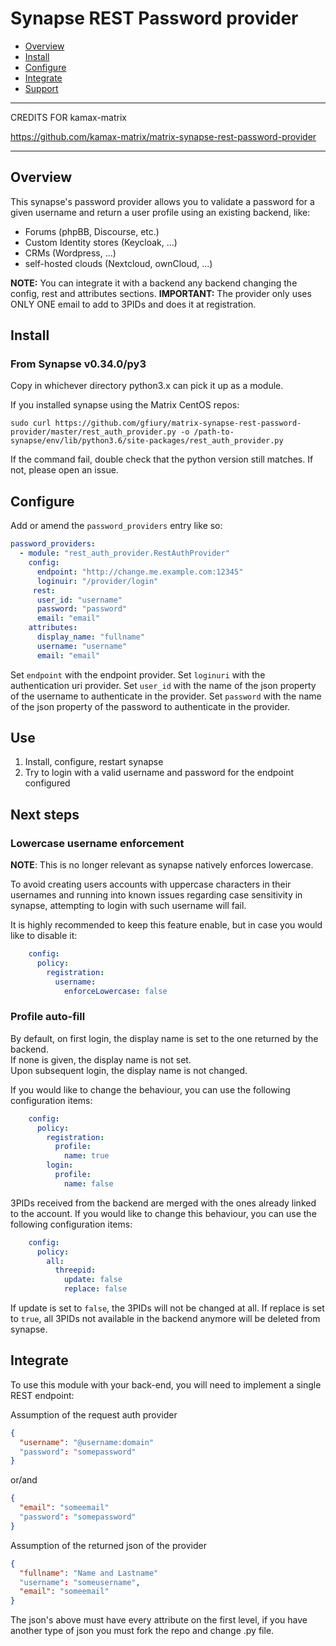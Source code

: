 # Synapse REST Password provider
- [Overview](#overview)
- [Install](#install)
- [Configure](#configure)
- [Integrate](#integrate)
- [Support](#support)
---

CREDITS FOR kamax-matrix

https://github.com/kamax-matrix/matrix-synapse-rest-password-provider

---

## Overview
This synapse's password provider allows you to validate a password for a given username and return a user profile using an existing backend, like:

- Forums (phpBB, Discourse, etc.)
- Custom Identity stores (Keycloak, ...)
- CRMs (Wordpress, ...)
- self-hosted clouds (Nextcloud, ownCloud, ...)


**NOTE:** You can integrate it with a backend any backend changing the config, rest and attributes sections.
**IMPORTANT:** The provider only uses ONLY ONE email to add to 3PIDs and does it at registration.

## Install
### From Synapse v0.34.0/py3
Copy in whichever directory python3.x can pick it up as a module.  

If you installed synapse using the Matrix CentOS repos:
```
sudo curl https://github.com/gfiury/matrix-synapse-rest-password-provider/master/rest_auth_provider.py -o /path-to-synapse/env/lib/python3.6/site-packages/rest_auth_provider.py
```
If the command fail, double check that the python version still matches. If not, please open an issue.

## Configure
Add or amend the `password_providers` entry like so:
```yaml
password_providers:
  - module: "rest_auth_provider.RestAuthProvider"
    config:
      endpoint: "http://change.me.example.com:12345"
	  loginuir: "/provider/login"
     rest:
	  user_id: "username"
	  password: "password"
      email: "email"
    attributes:
      display_name: "fullname"
      username: "username"
      email: "email"
```
Set `endpoint` with the endpoint provider.
Set `loginuri` with the authentication uri provider.
Set `user_id`  with the name of the json property of the username to authenticate in the provider.
Set `password`  with the name of the json property of the password to authenticate in the provider.

## Use
1. Install, configure, restart synapse
2. Try to login with a valid username and password for the endpoint configured

## Next steps
### Lowercase username enforcement
**NOTE**: This is no longer relevant as synapse natively enforces lowercase.

To avoid creating users accounts with uppercase characters in their usernames and running into known
issues regarding case sensitivity in synapse, attempting to login with such username will fail.

It is highly recommended to keep this feature enable, but in case you would like to disable it:
```yaml
    config:
      policy:
        registration:
          username:
            enforceLowercase: false
```

### Profile auto-fill
By default, on first login, the display name is set to the one returned by the backend.  
If none is given, the display name is not set.  
Upon subsequent login, the display name is not changed.

If you would like to change the behaviour, you can use the following configuration items:
```yaml
    config:
      policy:
        registration:
          profile:
            name: true
        login:
          profile:
            name: false
```

3PIDs received from the backend are merged with the ones already linked to the account.
If you would like to change this behaviour, you can use the following configuration items:
```yaml
    config:
      policy:
        all:
          threepid:
            update: false
            replace: false
```
If update is set to `false`, the 3PIDs will not be changed at all. If replace is set to `true`, all 3PIDs not available in the backend anymore will be deleted from synapse.

## Integrate
To use this module with your back-end, you will need to implement a single REST endpoint:

Assumption of the request auth provider
```json
{
  "username": "@username:domain"
  "password": "somepassword"
}
```
or/and

```json
{
  "email": "someemail"
  "password": "somepassword"
}
```

Assumption of the returned json of the provider
```json
{
  "fullname": "Name and Lastname"
  "username": "someusername",
  "email": "someemail"
}
```

The json's above must have every attribute on the first level, if you have another type of json you must
fork the repo and change .py file.
